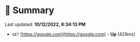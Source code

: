 # 📖 Summary
Last updated: **10/12/2022, 8:34:13 PM**

- `GET` [https://google.com](https://google.com) - **Up** (429ms)
